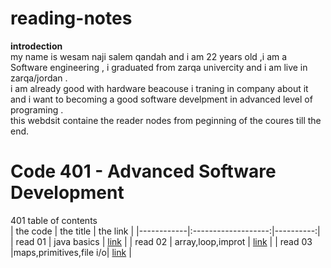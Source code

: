 # reading-notes
**introdection**<br />
my  name is wesam naji salem qandah and i am 22 years old ,i am a Software engineering , i graduated from zarqa  univercity and i am live in zarqa/jordan .<br />
i am already good with hardware beacouse i traning in company about it and i want to becoming a good software develpment in advanced level of programing .<br />
this webdsit containe  the reader nodes from peginning of the coures till the end.<br />
# Code 401 - Advanced Software Development<br />
401 table of contents<br />
| the code   |      the title      |  the link |
|------------|:-------------------:|----------:|
| read 01    |    java basics      |  [link](https://wesam1999.github.io/reading-notes/)   |
| read 02    |  array,loop,improt  |   [link](https://wesam1999.github.io/reading-notes/)    |
| read 03    |maps,primitives,file i/o|   [link](https://wesam1999.github.io/reading-notes/)   |
